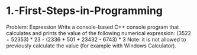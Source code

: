 # 1.-First-Steps-in-Programming
Problem: Expression Write a console-based C++ console program that calculates and prints the value of the following  numerical expression: (3522 + 52353) * 23 - (2336 * 501 + 23432 - 6743) * 3 
Note: it is not allowed to previously calculate the value (for example with Windows Calculator).

